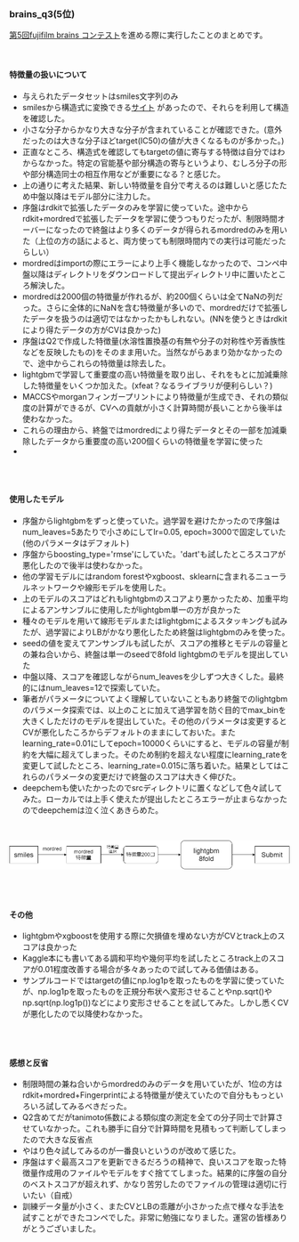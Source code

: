 ### brains_q3(5位)
[第5回fujifilm brains コンテスト](https://fujifilmdatasciencechallnge.mystrikingly.com/)を進める際に実行したことのまとめです。

<br>

#### 特徴量の扱いについて
* 与えられたデータセットはsmiles文字列のみ
* smilesから構造式に変換できる[サイト](http://www.cheminfo.org/flavor/malaria/Utilities/SMILES_generator___checker.html) があったので、それらを利用して構造を確認した。
* 小さな分子からかなり大きな分子が含まれていることが確認できた。(意外だったのは大きな分子ほどtarget(IC50)の値が大きくなるものが多かった。)
* 正直なところ、構造式を確認してもtargetの値に寄与する特徴は自分ではわからなかった。特定の官能基や部分構造の寄与というより、むしろ分子の形や部分構造同士の相互作用などが重要になる？と感じた。
* 上の通りに考えた結果、新しい特徴量を自分で考えるのは難しいと感じたため中盤以降はモデル部分に注力した。
* 序盤はrdkitで拡張したデータのみを学習に使っていた。途中からrdkit+mordredで拡張したデータを学習に使うつもりだったが、制限時間オーバーになったので終盤はより多くのデータが得られるmordredのみを用いた（上位の方の話によると、両方使っても制限時間内での実行は可能だったらしい）
* mordredはimportの際にエラーにより上手く機能しなかったので、コンペ中盤以降はディレクトリをダウンロードして提出ディレクトリ中に置いたところ解決した。
* mordredは2000個の特徴量が作れるが、約200個くらいは全てNaNの列だった。さらに全体的にNaNを含む特徴量が多いので、mordredだけで拡張したデータを扱うのは適切ではなかったかもしれない。(NNを使うときはrdkitにより得たデータの方がCVは良かった)
* 序盤はQ2で作成した特徴量(水溶性置換基の有無や分子の対称性や芳香族性などを反映したもの)をそのまま用いた。当然ながらあまり効かなかったので、途中からこれらの特徴量は除去した。
* lightgbmで学習して重要度の高い特徴量を取り出し、それをもとに加減乗除した特徴量をいくつか加えた。(xfeat？なるライブラリが便利らしい？)
* MACCSやmorganフィンガープリントにより特徴量が生成でき、それの類似度の計算ができるが、CVへの貢献が小さく計算時間が長いことから後半は使わなかった。
* これらの理由から、終盤ではmordredにより得たデータとその一部を加減乗除したデータから重要度の高い200個くらいの特徴量を学習に使った
* 

<br><br>

#### 使用したモデル
* 序盤からlightgbmをずっと使っていた。過学習を避けたかったので序盤はnum_leaves=5あたりで小さめにしてlr=0.05, epoch=3000で固定していた(他のパラメータはデフォルト)
* 序盤からboosting_type='rmse'にしていた。'dart'も試したところスコアが悪化したので後半は使わなかった。
* 他の学習モデルにはrandom forestやxgboost、sklearnに含まれるニューラルネットワークや線形モデルを使用した。
* 上のモデルのスコアはどれもlightgbmのスコアより悪かったため、加重平均によるアンサンブルに使用したがlightgbm単一の方が良かった
* 種々のモデルを用いて線形モデルまたはlightgbmによるスタッキングも試みたが、過学習によりLBがかなり悪化したため終盤はlightgbmのみを使った。
* seedの値を変えてアンサンブルも試したが、スコアの推移とモデルの容量との兼ね合いから、終盤は単一のseedで8fold lightgbmのモデルを提出していた
* 中盤以降、スコアを確認しながらnum_leavesを少しずつ大きくした。最終的にはnum_leaves=12で探索していた。
* 筆者がパラメータについてよく理解していないこともあり終盤でのlightgbmのパラメータ探索では、以上のことに加えて過学習を防ぐ目的でmax_binを大きくしただけのモデルを提出していた。その他のパラメータは変更するとCVが悪化したころからデフォルトのままにしておいた。またlearning_rate=0.01にしてepoch=10000くらいにすると、モデルの容量が制約を大幅に超えてしまった。そのため制約を超えない程度にlearning_rateを変更して試したところ、learning_rate=0.015に落ち着いた。結果としてはこれらのパラメータの変更だけで終盤のスコアは大きく伸びた。
* deepchemも使いたかったのでsrcディレクトリに置くなどして色々試してみた。ローカルでは上手く使えたが提出したところエラーが止まらなかったのでdeepchemは泣く泣くあきらめた。

<br>

![終盤での進め方](./asset/process.png)

<br><br>

#### その他
* lightgbmやxgboostを使用する際に欠損値を埋めない方がCVとtrack上のスコアは良かった
* Kaggle本にも書いてある調和平均や幾何平均を試したところtrack上のスコアが0.01程度改善する場合が多々あったので試してみる価値はある。
* サンプルコードではtargetの値にnp.log1pを取ったものを学習に使っていたが、np.log1pを取ったものを正規分布状へ変形させることやnp.sqrt()やnp.sqrt(np.log1p())などにより変形させることを試してみた。しかし悉くCVが悪化したので以降使わなかった。

<br><br>


####  感想と反省
* 制限時間の兼ね合いからmordredのみのデータを用いていたが、1位の方はrdkit+mordred+Fingerprintによる特徴量が使えていたので自分ももっといろいろ試してみるべきだった。
* Q2含めてだがtanimoto係数による類似度の測定を全ての分子同士で計算させていなかった。これも勝手に自分で計算時間を見積もって判断してしまったので大きな反省点
* やはり色々試してみるのが一番良いというのが改めて感じた。
* 序盤はすぐ最高スコアを更新できるだろうの精神で、良いスコアを取った特徴量作成用のファイルやモデルをすぐ捨ててしまった。結果的に序盤の自分のベストスコアが超えれず、かなり苦労したのでファイルの管理は適切に行いたい（自戒）
* 訓練データ量が小さく、またCVとLBの乖離が小さかった点で様々な手法を試すことができたコンペでした。非常に勉強になりました。運営の皆様ありがとうございました。

